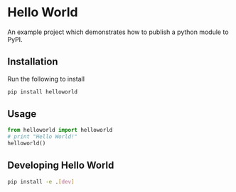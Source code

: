 # Hello World

An example project which demonstrates how to publish a python module to PyPI.

## Installation

Run the following to install

```python
pip install helloworld
```

## Usage

```python
from helloworld import helloworld
# print "Hello World!"
helloworld()
```
## Developing Hello World

```bash
pip install -e .[dev]
```
